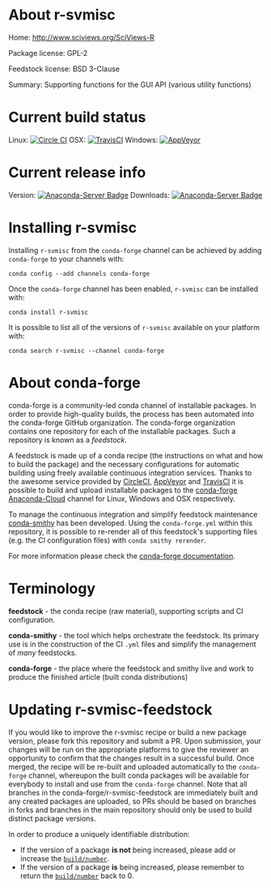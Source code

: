 About r-svmisc
==============

Home: http://www.sciviews.org/SciViews-R

Package license: GPL-2

Feedstock license: BSD 3-Clause

Summary: Supporting functions for the GUI API (various utility functions)



Current build status
====================

Linux: [![Circle CI](https://circleci.com/gh/conda-forge/r-svmisc-feedstock.svg?style=shield)](https://circleci.com/gh/conda-forge/r-svmisc-feedstock)
OSX: [![TravisCI](https://travis-ci.org/conda-forge/r-svmisc-feedstock.svg?branch=master)](https://travis-ci.org/conda-forge/r-svmisc-feedstock)
Windows: [![AppVeyor](https://ci.appveyor.com/api/projects/status/github/conda-forge/r-svmisc-feedstock?svg=True)](https://ci.appveyor.com/project/conda-forge/r-svmisc-feedstock/branch/master)

Current release info
====================
Version: [![Anaconda-Server Badge](https://anaconda.org/conda-forge/r-svmisc/badges/version.svg)](https://anaconda.org/conda-forge/r-svmisc)
Downloads: [![Anaconda-Server Badge](https://anaconda.org/conda-forge/r-svmisc/badges/downloads.svg)](https://anaconda.org/conda-forge/r-svmisc)

Installing r-svmisc
===================

Installing `r-svmisc` from the `conda-forge` channel can be achieved by adding `conda-forge` to your channels with:

```
conda config --add channels conda-forge
```

Once the `conda-forge` channel has been enabled, `r-svmisc` can be installed with:

```
conda install r-svmisc
```

It is possible to list all of the versions of `r-svmisc` available on your platform with:

```
conda search r-svmisc --channel conda-forge
```


About conda-forge
=================

conda-forge is a community-led conda channel of installable packages.
In order to provide high-quality builds, the process has been automated into the
conda-forge GitHub organization. The conda-forge organization contains one repository
for each of the installable packages. Such a repository is known as a *feedstock*.

A feedstock is made up of a conda recipe (the instructions on what and how to build
the package) and the necessary configurations for automatic building using freely
available continuous integration services. Thanks to the awesome service provided by
[CircleCI](https://circleci.com/), [AppVeyor](http://www.appveyor.com/)
and [TravisCI](https://travis-ci.org/) it is possible to build and upload installable
packages to the [conda-forge](https://anaconda.org/conda-forge)
[Anaconda-Cloud](http://docs.anaconda.org/) channel for Linux, Windows and OSX respectively.

To manage the continuous integration and simplify feedstock maintenance
[conda-smithy](http://github.com/conda-forge/conda-smithy) has been developed.
Using the ``conda-forge.yml`` within this repository, it is possible to re-render all of
this feedstock's supporting files (e.g. the CI configuration files) with ``conda smithy rerender``.

For more information please check the [conda-forge documentation](https://conda-forge.org/docs/).

Terminology
===========

**feedstock** - the conda recipe (raw material), supporting scripts and CI configuration.

**conda-smithy** - the tool which helps orchestrate the feedstock.
                   Its primary use is in the construction of the CI ``.yml`` files
                   and simplify the management of *many* feedstocks.

**conda-forge** - the place where the feedstock and smithy live and work to
                  produce the finished article (built conda distributions)


Updating r-svmisc-feedstock
===========================

If you would like to improve the r-svmisc recipe or build a new
package version, please fork this repository and submit a PR. Upon submission,
your changes will be run on the appropriate platforms to give the reviewer an
opportunity to confirm that the changes result in a successful build. Once
merged, the recipe will be re-built and uploaded automatically to the
`conda-forge` channel, whereupon the built conda packages will be available for
everybody to install and use from the `conda-forge` channel.
Note that all branches in the conda-forge/r-svmisc-feedstock are
immediately built and any created packages are uploaded, so PRs should be based
on branches in forks and branches in the main repository should only be used to
build distinct package versions.

In order to produce a uniquely identifiable distribution:
 * If the version of a package **is not** being increased, please add or increase
   the [``build/number``](http://conda.pydata.org/docs/building/meta-yaml.html#build-number-and-string).
 * If the version of a package **is** being increased, please remember to return
   the [``build/number``](http://conda.pydata.org/docs/building/meta-yaml.html#build-number-and-string)
   back to 0.